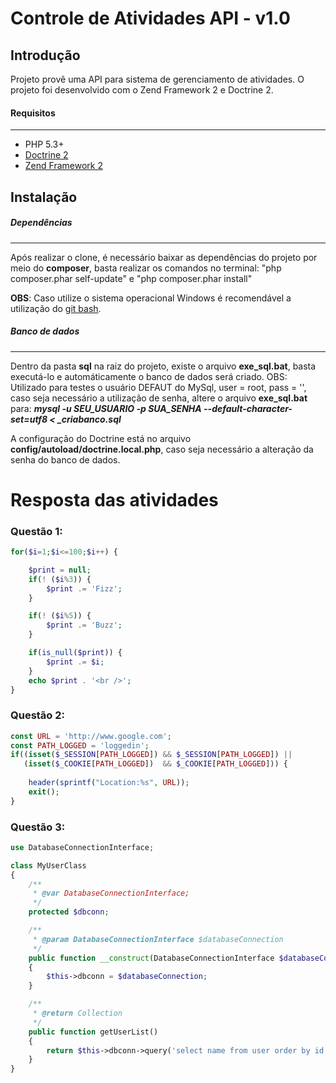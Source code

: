 Controle de Atividades API - v1.0
=======================

Introdução
------------
Projeto provê uma API para sistema de gerenciamento de atividades. O projeto foi desenvolvido com o Zend Framework 2 e Doctrine 2.


#### Requisitos
------------
* PHP 5.3+
* [Doctrine 2](http://www.doctrine-project.org)
* [Zend Framework 2](https://github.com/zendframework/zf2)


Instalação
------------

##### Dependências
------------
Após realizar o clone, é necessário baixar as dependências do projeto por meio do **composer**, basta realizar os comandos no terminal: "php composer.phar self-update" e "php composer.phar install"

**OBS**: Caso utilize o sistema operacional Windows é recomendável a utilização do [git
bash](https://git-scm.com/downloads).

##### Banco de dados
------------
Dentro da pasta **sql** na raiz do projeto, existe o arquivo **exe_sql.bat**, basta executá-lo e automáticamente o banco de dados será criado. OBS: Utilizado para testes o usuário DEFAUT do MySql, user = root, pass = '', caso seja necessário a utilização de senha, altere o arquivo **exe_sql.bat** para: ***mysql -u SEU_USUARIO  -p SUA_SENHA --default-character-set=utf8 < _criabanco.sql***

A configuração do Doctrine está no arquivo **config/autoload/doctrine.local.php**, caso seja necessário a alteração da senha do banco de dados.


Resposta das atividades
====================

### Questão 1:
```php
for($i=1;$i<=100;$i++) {

    $print = null;
    if(! ($i%3)) {
        $print .= 'Fizz';
    }

    if(! ($i%5)) {
        $print .= 'Buzz';
    }

    if(is_null($print)) {
        $print .= $i;
    }
    echo $print . '<br />';
}
```

### Questão 2:
```php
const URL = 'http://www.google.com';
const PATH_LOGGED = 'loggedin';
if((isset($_SESSION[PATH_LOGGED]) && $_SESSION[PATH_LOGGED]) || 
   (isset($_COOKIE[PATH_LOGGED])  && $_COOKIE[PATH_LOGGED])) {
   
    header(sprintf("Location:%s", URL));
    exit();
}
```

### Questão 3:
```php
use DatabaseConnectionInterface;

class MyUserClass
{
    /**
     * @var DatabaseConnectionInterface;
     */
    protected $dbconn;

    /**
     * @param DatabaseConnectionInterface $databaseConnection
     */
    public function __construct(DatabaseConnectionInterface $databaseConnection)
    {
        $this->dbconn = $databaseConnection;
    }

    /**
     * @return Collection
     */
    public function getUserList()
    {
        return $this->dbconn->query('select name from user order by id asc');
    }
}
```
